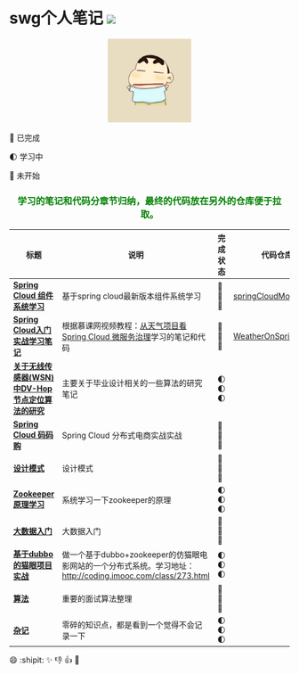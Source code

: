# swg个人笔记 ![](https://img.shields.io/badge/language-java-orange.svg)

<div align="center">
	<img src="pic/avatar.png" width="150px">
</div>


:full_moon_with_face: 已完成

:first_quarter_moon: 学习中

:new_moon_with_face: 未开始

<div align="center">
	<h3>
		<font color="green">学习的笔记和代码分章节归纳，最终的代码放在另外的仓库便于拉取。</font>
	</h3>
</div>

标题 | 说明 | 完成状态 | 代码仓库
---|--- | --- | --- 
<b>[Spring Cloud 组件系统学习](https://github.com/sunweiguo/swgBook/tree/master/spirng-cloud-modules/)</b>  | 基于spring cloud最新版本组件系统学习 | :full_moon_with_face::full_moon_with_face::full_moon_with_face: | [springCloudModules](https://github.com/sunweiguo/spring-cloud-modules)
<b>[Spring Cloud入门实战学习笔记](https://github.com/sunweiguo/swgBook/tree/master/spring-cloud-weather-action/)</b>  | 根据慕课网视频教程：[从天气项目看 Spring Cloud 微服务治理](http://coding.imooc.com/class/177.html)学习的笔记和代码 | :full_moon_with_face::full_moon_with_face::full_moon_with_face: | [WeatherOnSpringCloud](https://github.com/sunweiguo/WeatherOnSpringCloud)
<b>[关于无线传感器(WSN)中DV-Hop节点定位算法的研究](https://github.com/sunweiguo/swgBook/tree/master/paper/)</b>  | 主要关于毕业设计相关的一些算法的研究笔记 | :first_quarter_moon::first_quarter_moon::first_quarter_moon:
<b>[Spring Cloud 码码购](https://github.com/sunweiguo/swgBook/tree/master/mamagou/)</b>  | Spring Cloud 分布式电商实战实战 | :new_moon_with_face::new_moon_with_face::new_moon_with_face:
<b>[设计模式](https://github.com/sunweiguo/swgBook/tree/master/mamagou/)</b>  | 设计模式 | :new_moon_with_face::new_moon_with_face::new_moon_with_face:
<b>[Zookeeper原理学习](https://github.com/sunweiguo/swgBook/tree/master/mamagou/)</b> | 系统学习一下zookeeper的原理 | :first_quarter_moon::first_quarter_moon::first_quarter_moon:
<b>[大数据入门](https://github.com/sunweiguo/swgBook/tree/master/mamagou/)</b>  | 大数据入门 | :new_moon_with_face::new_moon_with_face::new_moon_with_face:
<b>[基于dubbo的猫眼项目实战](https://github.com/sunweiguo/swgBook/tree/master/mamagou/)</b>  | 做一个基于dubbo+zookeeper的仿猫眼电影网站的一个分布式系统。学习地址：http://coding.imooc.com/class/273.html | :first_quarter_moon::first_quarter_moon::first_quarter_moon:
<b>[算法](https://github.com/sunweiguo/swgBook/tree/master/mamagou/)</b>  | 重要的面试算法整理 | :new_moon_with_face::new_moon_with_face::new_moon_with_face:
<b>[杂记](https://github.com/sunweiguo/swgBook/tree/master/mamagou/)</b>  | 零碎的知识点，都是看到一个觉得不会记录一下 | :first_quarter_moon::first_quarter_moon::first_quarter_moon:



:smile: :shipit: :sparkles: :-1: :+1: :clap:


